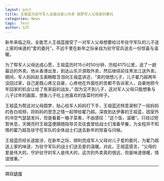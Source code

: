 ```yaml
---
layout: post
title: 王祖蓝为驻守军人送最远爱心外卖 圆梦军人父母爱的委托
categories: News
tags:  Test
author: GZY
---
```


新年来临之际，全能艺人王祖蓝接受了一对军人父母想要给过年驻守军队的儿子送上家的味道的“爱的委托”，不远千里在新年之际亲自为驻守官兵送去一份惊喜与温暖。

为了帮军人父母达成心愿，王祖蓝历时15小时50分钟，历程4175公里，送了一趟最远的外卖。他从香港出发，到达山东沂源取外卖，然后继续前往黑龙江送外卖。期间，军人妈妈赵玉美眼眶含泪向王祖蓝讲述，“真的很想儿子，儿子翟乃超两年没回过家，自己是既心疼又自豪，心疼他在外面吃的苦都不告诉家人，自豪他把今年回家的机会让给了有家庭的战友。” 因为见不到儿子，这对军人父母只能想象与儿子过年的画面，想象儿子吃上他喜欢的饭菜时的样子。

王祖蓝为帮这对父母圆梦，贴心给军人妈妈打下手，王祖蓝还特意录制了一段妈妈的告白视频，将妈妈的思念之情一起带给翟乃超。深夜到达伊春的王祖蓝，因室外的冷空气瑟瑟发抖，但是看着一箱子菜肴，不由感叹：“这个饭，温暖”。只经过短暂休息，天微亮时王祖蓝便跟随指导员去往食堂给战士们准备早餐，为全程并不知情的翟乃超及驻守在军队的全体战士们送去新年的惊喜与问候。

王祖蓝历经长途跋涉，在新年之际，顺利完成军人父母对儿子爱的委托，为翟乃超送上家的味道，为驻守军队的战士们送去爱的温暖。对此，王祖蓝感言，“父母的爱是伟大的，守护驻守的军人是伟大的，这次的外卖真的很远，但是味道很暖，情谊很重。”

*****

摘自[链接](http://new.qq.com/omn/20190131/20190131A09FN6.html)